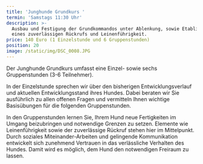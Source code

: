 ```yaml
---
title: 'Junghunde Grundkurs '
termin: 'Samstags 11:30 Uhr'
description: >-
  Ausbau und Festigung der Grundkommandos unter Ablenkung, sowie Etablieren
  eines zuverlässigen Rückrufs und Leinenführigkeit.
price: 140 Euro (1 Einzelstunde und 6 Gruppenstunden)
position: 20
image: /static/img/DSC_0008.JPG
---
```

Der Junghunde Grundkurs umfasst eine Einzel- sowie sechs Gruppenstunden (3-6 Teilnehmer).

In der Einzelstunde sprechen wir über den bisherigen Entwicklungsverlauf und aktuellen Entwicklungsstand ihres Hundes. Dabei beraten wir Sie ausführlich zu allen offenen Fragen und vermitteln Ihnen wichtige Basisübungen für die folgenden Gruppenstunden.

In den Gruppenstunden lernen Sie, Ihrem Hund neue Fertigkeiten im Umgang beizubringen und notwendige Grenzen zu setzen. Elemente wie Leinenführigkeit sowie der zuverlässige Rückruf stehen hier im Mittelpunkt. Durch soziales Miteinander-Arbeiten und gelingende Kommunikation entwickelt sich zunehmend Vertrauen in das verlässliche Verhalten des Hundes. Damit wird es möglich, dem Hund den notwendigen Freiraum zu lassen.
